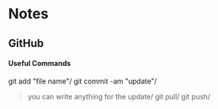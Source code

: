 # Notes
## GitHub
#### Useful Commands
git add "file name"\/
git commit -am "update"/
> you can write anything for the update/
git pull/
git push/
